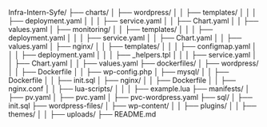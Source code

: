 Infra-Intern-Syfe/
├── charts/
│   ├── wordpress/
│   │   ├── templates/
│   │   │   ├── deployment.yaml
│   │   │   ├── service.yaml
│   │   ├── Chart.yaml
│   │   ├── values.yaml
│   ├── monitoring/
│   │   ├── templates/
│   │   │   ├── deployment.yaml
│   │   │   ├── service.yaml
│   │   ├── Chart.yaml
│   │   ├── values.yaml
│   ├── nginx/
│   │   ├── templates/
│   │   │   ├── configmap.yaml
│   │   │   ├── deployment.yaml
│   │   │   ├── _helpers.tpl
│   │   │   ├── service.yaml
│   │   ├── Chart.yaml
│   │   ├── values.yaml
├── dockerfiles/
│   ├── wordpress/
│   │   ├── Dockerfile
│   │   ├── wp-config.php
│   ├── mysql/
│   │   ├── Dockerfile
│   │   ├── init.sql
│   ├── nginx/
│   │   ├── Dockerfile
│   │   ├── nginx.conf
│   │   ├── lua-scripts/
│   │   │   ├── example.lua
├── manifests/
│   ├── pv.yaml
│   ├── pvc.yaml
│   ├── pvc-wordpress.yaml
├── sql/
│   ├── init.sql
├── wordpress-files/
│   ├── wp-content/
│   │   ├── plugins/
│   │   ├── themes/
│   │   ├── uploads/
├── README.md

